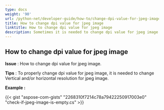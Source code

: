 ```yaml
---
type: docs
weight: '90'
url: /python-net/developer-guide/how-to/change-dpi-value-for-jpeg-image
title: How to change dpi value for jpeg image
linktitle: How to change dpi value for jpeg image
description: Sometimes it is needed to change dpi value for jpeg image.
---
```


**How to change dpi value for jpeg image**
-----------------------------------------

**Issue** : How to change dpi value for jpeg image.

**Tips** : To properly change dpi value for jpeg image, it is needed to change Vertical and/or horizontal resolution for jpeg image.

**Example :**

{{< gist "aspose-com-gists" "2268310f7214c78a79422250917003e0" "check-if-jpeg-image-is-empty.cs" >}}
